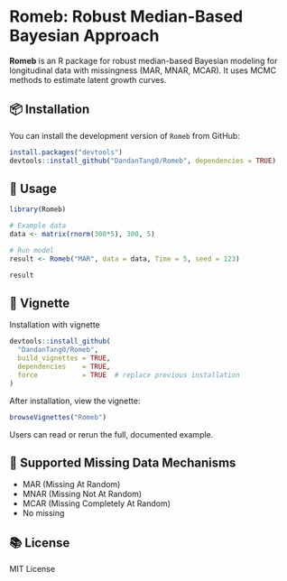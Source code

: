 # Romeb: Robust Median-Based Bayesian Approach

**Romeb** is an R package for robust median-based Bayesian modeling for longitudinal data with missingness (MAR, MNAR, MCAR). It uses MCMC methods to estimate latent growth curves.

## 📦 Installation

You can install the development version of `Romeb` from GitHub:

```r
install.packages("devtools")
devtools::install_github("DandanTang0/Romeb", dependencies = TRUE)
```

## 🚀 Usage

```r
library(Romeb)

# Example data
data <- matrix(rnorm(300*5), 300, 5)

# Run model
result <- Romeb("MAR", data = data, Time = 5, seed = 123)

result
```

## 📖 Vignette

Installation with vignette

```r
devtools::install_github(
  "DandanTang0/Romeb",
  build_vignettes = TRUE,   
  dependencies    = TRUE,
  force           = TRUE  # replace previous installation
)
```

After installation, view the vignette:

```r
browseVignettes("Romeb")
```

Users can read or rerun the full, documented example.

## 🔧 Supported Missing Data Mechanisms

- MAR (Missing At Random)
- MNAR (Missing Not At Random)
- MCAR (Missing Completely At Random)
- No missing

## 📚 License

MIT License
